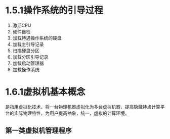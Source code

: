 # 1.5.1操作系统的引导过程

1. 激活CPU
2. 硬件自检
3. 加载待遇操作系统的硬盘
4. 加载主引导记录
5. 扫描硬盘分区
6. 加载分区引导记录
7. 加载启动管理器
8. 加载操作系统


# 1.6.1虚拟机基本概念

是指用虚拟化技术，将一台物理机器虚拟化为多台虚拟机器，提高隐藏特点计算平台的实际物理特性，为用户提高抽象，统一，虚拟的计算环境。
## 第一类虚拟机管理程序
